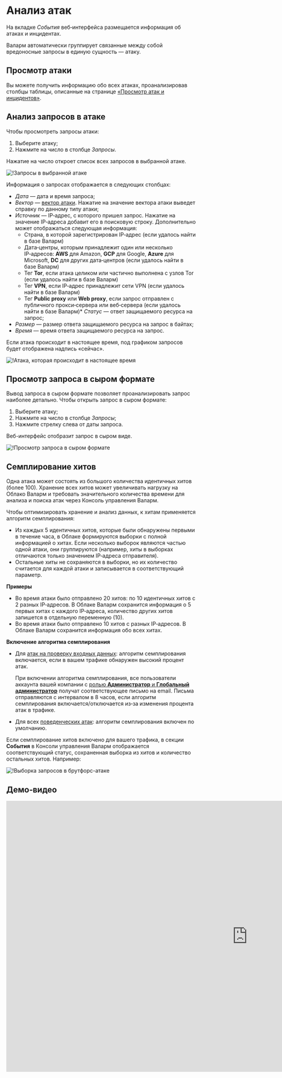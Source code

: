[link-check-attack]:        check-attack.md
[link-false-attack]:        false-attack.md

[img-analyze-attack]:       ../../images/user-guides/events/analyze-attack.png
[img-analyze-attack-raw]:   ../../images/user-guides/events/analyze-attack-raw.png
[img-current-attack]:       ../../images/user-guides/events/analyze-current-attack.png

[glossary-attack-vector]:   ../../glossary-ru.md#вектор-атаки

# Анализ атак

На вкладке *События* веб‑интерфейса размещается информация об атаках и инцидентах.

Валарм автоматически группирует связанные между собой вредоносные запросы в единую сущность&nbsp;— атаку.

## Просмотр атаки

Вы можете получить информацию обо всех атаках, проанализировав столбцы таблицы, описанные на странице [«Просмотр атак и инцидентов»][link-check-attack].

## Анализ запросов в атаке

Чтобы просмотреть запросы атаки:
1. Выберите атаку;
2. Нажмите на число в столбце *Запросы*.

Нажатие на число откроет список всех запросов в выбранной атаке.

![!Запросы в выбранной атаке][img-analyze-attack]

Информация о запросах отображается в следующих столбцах:

*   *Дата*&nbsp;— дата и время запроса;
*   *Вектор*&nbsp;— [вектор атаки][glossary-attack-vector]. Нажатие на значение вектора атаки выведет справку по данному типу атаки;
*   *Источник*&nbsp;— IP‑адрес, с которого пришел запрос. Нажатие на значение IP‑адреса добавит его в поисковую строку. Дополнительно может отображаться следующая информация:
    * Страна, в которой зарегистрирован IP‑адрес (если удалось найти в базе Валарм)
    * Дата‑центры, которым принадлежит один или несколько IP‑адресов: **AWS** для Amazon, **GCP** для Google, **Azure** для Microsoft, **DC** для других дата‑центров (если удалось найти в базе Валарм)
    * Тег **Tor**, если атака целиком или частично выполнена с узлов Tor (если удалось найти в базе Валарм)
    * Тег **VPN**, если IP‑адрес принадлежит сети VPN (если удалось найти в базе Валарм)
    * Тег **Public proxy** или **Web proxy**, если запрос отправлен с публичного прокси‑сервера или веб‑сервера (если удалось найти в базе Валарм)*   *Статус*&nbsp;— ответ защищаемого ресурса на запрос;
*   *Размер*&nbsp;— размер ответа защищаемого ресурса на запрос в байтах;
*   *Время*&nbsp;— время ответа защищаемого ресурса на запрос.

Если атака происходит в настоящее время, под графиком запросов будет отображена надпись «сейчас».

![!Атака, которая происходит в настоящее время][img-current-attack]

## Просмотр запроса в сыром формате

Вывод запроса в сыром формате позволяет проанализировать запрос наиболее детально. Чтобы открыть запрос в сыром формате:
1. Выберите атаку;
2. Нажмите на число в столбце *Запросы*;
3. Нажмите стрелку слева от даты запроса.

Веб-интерфейс отобразит запрос в сыром виде.

![!Просмотр запроса в сыром формате][img-analyze-attack-raw]

## Семплирование хитов

Одна атака может состоять из большого количества идентичных хитов (более 100). Хранение всех хитов может увеличивать нагрузку на Облако Валарм и требовать значительного количества времени для анализа и поиска атак через Консоль управления Валарм.

Чтобы оптимизировать хранение и анализ данных, к хитам применяется алгоритм семплирования:

* Из каждых 5 идентичных хитов, которые были обнаружены первыми в течение часа, в Облаке формируются выборки с полной информацией о хитах. Если несколько выборок являются частью одной атаки, они группируются (например, хиты в выборках отличаются только значением IP‑адреса отправителя).
* Остальные хиты не сохраняются в выборки, но их количество считается для каждой атаки и записывается в соответствующий параметр.

**Примеры**

* Во время атаки было отправлено 20 хитов: по 10 идентичных хитов с 2 разных IP‑адресов. В Облаке Валарм сохранится информация о 5 первых хитах с каждого IP‑адреса, количество других хитов запишется в отдельную переменную (10).
* Во время атаки было отправлено 10 хитов с разных IP‑адресов. В Облаке Валарм сохранится информация обо всех хитах.

**Включение алгоритма семплирования**

* Для [атак на проверку входных данных](../../about-wallarm-waf/protecting-against-attacks.md#атаки-на-проверку-входных-данных): алгоритм семплирования включается, если в вашем трафике обнаружен высокий процент атак.

    При включении алгоритма семплирования, все пользователи аккаунта вашей компании с [ролью **Администратор** и **Глобальный администратор**](../settings/users.md#роли-пользователей) получат соответствующее письмо на email. Письма отправляются с интервалом в 8 часов, если алгоритм семплирования включается/отключается из‑за изменения процента атак в трафике.
* Для всех [поведенческих атак](../../about-wallarm-waf/protecting-against-attacks.md#поведенческие-атаки): алгоритм семплирования включен по умолчанию.

Если семплирование хитов включено для вашего трафика, в секции **События** в Консоли управления Валарм отображается соответствующий статус, сохраненная выборка из хитов и количество остальных хитов. Например:

![!Выборка запросов в брутфорс-атаке](../../images/user-guides/events/bruteforce-dropped-hits.png)

## Демо‑видео

<div class="video-wrapper">
  <iframe width="1280" height="720" src="https://www.youtube.com/embed/spD3BnI6fq4" frameborder="0" allow="accelerometer; autoplay; encrypted-media; gyroscope; picture-in-picture" allowfullscreen></iframe>
</div>
